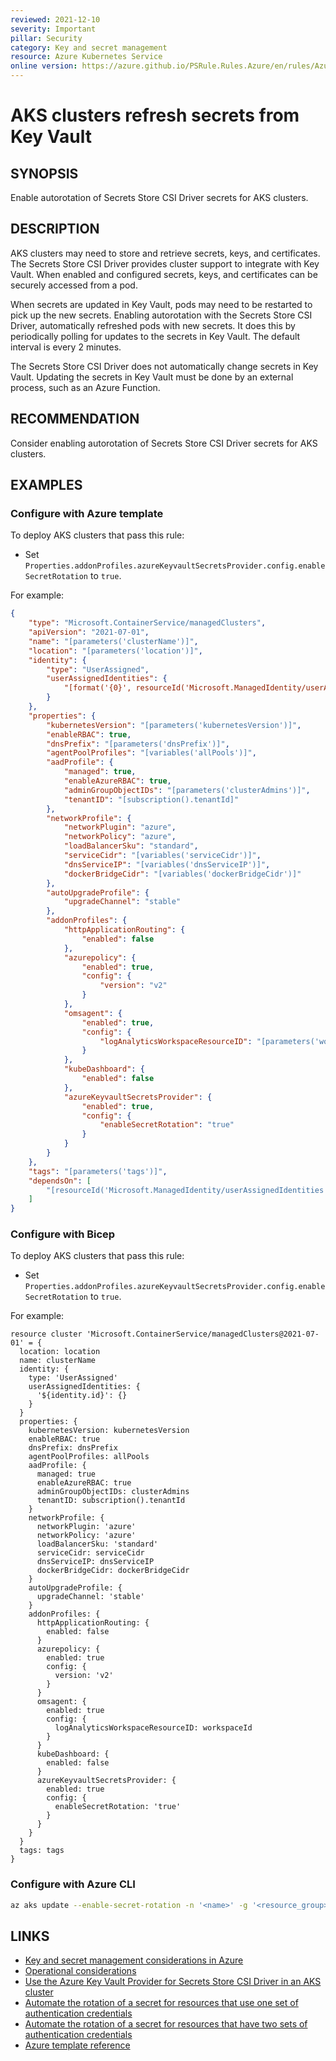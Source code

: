 ```yaml
---
reviewed: 2021-12-10
severity: Important
pillar: Security
category: Key and secret management
resource: Azure Kubernetes Service
online version: https://azure.github.io/PSRule.Rules.Azure/en/rules/Azure.AKS.SecretStoreRotation/
---
```


# AKS clusters refresh secrets from Key Vault

## SYNOPSIS

Enable autorotation of Secrets Store CSI Driver secrets for AKS clusters.

## DESCRIPTION

AKS clusters may need to store and retrieve secrets, keys, and certificates.
The Secrets Store CSI Driver provides cluster support to integrate with Key Vault.
When enabled and configured secrets, keys, and certificates can be securely accessed from a pod.

When secrets are updated in Key Vault, pods may need to be restarted to pick up the new secrets.
Enabling autorotation with the Secrets Store CSI Driver, automatically refreshed pods with new secrets.
It does this by periodically polling for updates to the secrets in Key Vault.
The default interval is every 2 minutes.

The Secrets Store CSI Driver does not automatically change secrets in Key Vault.
Updating the secrets in Key Vault must be done by an external process, such as an Azure Function.

## RECOMMENDATION

Consider enabling autorotation of Secrets Store CSI Driver secrets for AKS clusters.

## EXAMPLES

### Configure with Azure template

To deploy AKS clusters that pass this rule:

- Set `Properties.addonProfiles.azureKeyvaultSecretsProvider.config.enableSecretRotation` to `true`.

For example:

```json
{
    "type": "Microsoft.ContainerService/managedClusters",
    "apiVersion": "2021-07-01",
    "name": "[parameters('clusterName')]",
    "location": "[parameters('location')]",
    "identity": {
        "type": "UserAssigned",
        "userAssignedIdentities": {
            "[format('{0}', resourceId('Microsoft.ManagedIdentity/userAssignedIdentities', parameters('identityName')))]": {}
        }
    },
    "properties": {
        "kubernetesVersion": "[parameters('kubernetesVersion')]",
        "enableRBAC": true,
        "dnsPrefix": "[parameters('dnsPrefix')]",
        "agentPoolProfiles": "[variables('allPools')]",
        "aadProfile": {
            "managed": true,
            "enableAzureRBAC": true,
            "adminGroupObjectIDs": "[parameters('clusterAdmins')]",
            "tenantID": "[subscription().tenantId]"
        },
        "networkProfile": {
            "networkPlugin": "azure",
            "networkPolicy": "azure",
            "loadBalancerSku": "standard",
            "serviceCidr": "[variables('serviceCidr')]",
            "dnsServiceIP": "[variables('dnsServiceIP')]",
            "dockerBridgeCidr": "[variables('dockerBridgeCidr')]"
        },
        "autoUpgradeProfile": {
            "upgradeChannel": "stable"
        },
        "addonProfiles": {
            "httpApplicationRouting": {
                "enabled": false
            },
            "azurepolicy": {
                "enabled": true,
                "config": {
                    "version": "v2"
                }
            },
            "omsagent": {
                "enabled": true,
                "config": {
                    "logAnalyticsWorkspaceResourceID": "[parameters('workspaceId')]"
                }
            },
            "kubeDashboard": {
                "enabled": false
            },
            "azureKeyvaultSecretsProvider": {
                "enabled": true,
                "config": {
                    "enableSecretRotation": "true"
                }
            }
        }
    },
    "tags": "[parameters('tags')]",
    "dependsOn": [
        "[resourceId('Microsoft.ManagedIdentity/userAssignedIdentities', parameters('identityName'))]"
    ]
}
```

### Configure with Bicep

To deploy AKS clusters that pass this rule:

- Set `Properties.addonProfiles.azureKeyvaultSecretsProvider.config.enableSecretRotation` to `true`.

For example:

```bicep
resource cluster 'Microsoft.ContainerService/managedClusters@2021-07-01' = {
  location: location
  name: clusterName
  identity: {
    type: 'UserAssigned'
    userAssignedIdentities: {
      '${identity.id}': {}
    }
  }
  properties: {
    kubernetesVersion: kubernetesVersion
    enableRBAC: true
    dnsPrefix: dnsPrefix
    agentPoolProfiles: allPools
    aadProfile: {
      managed: true
      enableAzureRBAC: true
      adminGroupObjectIDs: clusterAdmins
      tenantID: subscription().tenantId
    }
    networkProfile: {
      networkPlugin: 'azure'
      networkPolicy: 'azure'
      loadBalancerSku: 'standard'
      serviceCidr: serviceCidr
      dnsServiceIP: dnsServiceIP
      dockerBridgeCidr: dockerBridgeCidr
    }
    autoUpgradeProfile: {
      upgradeChannel: 'stable'
    }
    addonProfiles: {
      httpApplicationRouting: {
        enabled: false
      }
      azurepolicy: {
        enabled: true
        config: {
          version: 'v2'
        }
      }
      omsagent: {
        enabled: true
        config: {
          logAnalyticsWorkspaceResourceID: workspaceId
        }
      }
      kubeDashboard: {
        enabled: false
      }
      azureKeyvaultSecretsProvider: {
        enabled: true
        config: {
          enableSecretRotation: 'true'
        }
      }
    }
  }
  tags: tags
}
```

### Configure with Azure CLI

```bash
az aks update --enable-secret-rotation -n '<name>' -g '<resource_group>'
```

## LINKS

- [Key and secret management considerations in Azure](https://docs.microsoft.com/azure/architecture/framework/security/design-storage-keys#operational-considerations)
- [Operational considerations](https://docs.microsoft.com/azure/architecture/framework/security/design-storage-keys#operational-considerations)
- [Use the Azure Key Vault Provider for Secrets Store CSI Driver in an AKS cluster](https://docs.microsoft.com/azure/aks/csi-secrets-store-driver)
- [Automate the rotation of a secret for resources that use one set of authentication credentials](https://docs.microsoft.com/azure/key-vault/secrets/tutorial-rotation)
- [Automate the rotation of a secret for resources that have two sets of authentication credentials](https://docs.microsoft.com/azure/key-vault/secrets/tutorial-rotation-dual)
- [Azure template reference](https://docs.microsoft.com/azure/templates/microsoft.containerservice/managedclusters#ManagedClusterAutoUpgradeProfile)
